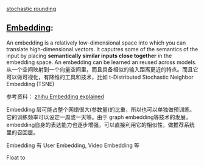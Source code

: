 
[stochastic rounding](https://medium.com/@minghz42/what-is-stochastic-rounding-b78670d0c4a)

## [Embedding](https://developers.google.com/machine-learning/crash-course/embeddings/video-lecture): 
An embedding is a relatively low-dimensional space into which you can translate high-dimensional vectors. It caputres some of the semantics of the input by placing **semantically similar inputs close together** in the embedding space. An embedding can be learned an reused across models. 从一个空间映射到一个向量空间里，而且具备相似的输入距离更近的特点。而且它可以做可视化，有降维的工具和技术，比如 t-Distributed Stochastic Neighbor Embedding (TSNE)

参考资料：
[zhihu Embedding explained](https://zhuanlan.zhihu.com/p/46016518)

Embedding 层可能占整个网络很大(参数量)的比重，所以也可以单独做预训练。它的训练频率可以设定一周或一天等。由于 graph embedding等技术的发展，embedding自身的表达能力也逐步增强，可以直接利用它的相似性，做推荐系统里的召回层。

Embedding 有 User Embedding, Video Embedding 等

Float to
